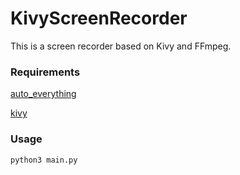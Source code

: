 # KivyScreenRecorder
This is a screen recorder based on Kivy and FFmpeg.

### Requirements
[auto_everything](https://github.com/yingshaoxo/auto_everything#installation)

[kivy](https://kivy.org/docs/installation/installation-linux.html#ubuntu-kubuntu-xubuntu-lubuntu-saucy-and-above)

### Usage
```
python3 main.py
```
